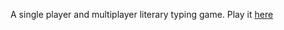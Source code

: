 A single player and multiplayer literary typing game. Play it [here](http://shimmer-click.herokuapp.com/)
